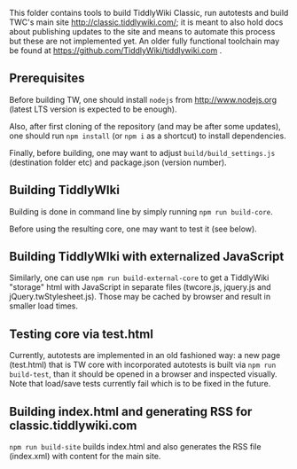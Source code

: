 This folder contains tools to build TiddlyWiki Classic, run autotests and build TWC's main site
http://classic.tiddlywiki.com/;
it is meant to also hold docs about publishing updates to the site and means to automate this
process but these are not implemented yet.
An older fully functional toolchain may be found at https://github.com/TiddlyWiki/tiddlywiki.com .

Prerequisites
-------------
Before building TW, one should install `nodejs` from http://www.nodejs.org (latest LTS version
is expected to be enough).

Also, after first cloning of the repository (and may be after some updates),
one should run `npm install` (or `npm i` as a shortcut) to install dependencies.

Finally, before building, one may want to adjust `build/build_settings.js` (destination folder etc)
and package.json (version number).

Building TiddlyWIki
-------------------
Building is done in command line by simply running `npm run build-core`.

Before using the resulting core, one may want to test it (see below).

Building TiddlyWIki with externalized JavaScript
------------------------------------------------
Similarly, one can use `npm run build-external-core` to get a TiddlyWiki "storage" html
with JavaScript in separate files (twcore.js, jquery.js and jQuery.twStylesheet.js).
Those may be cached by browser and result in smaller load times.

Testing core via test.html
--------------------------
Currently, autotests are implemented in an old fashioned way: a new page (test.html) that is TW
core with incorporated autotests is built via `npm run build-test`, than it should be opened
in a browser and inspected visually. Note that load/save tests currently fail which is to be fixed
in the future.

Building index.html and generating RSS for classic.tiddlywiki.com
-----------------------------------------------------------------
`npm run build-site` builds index.html and also generates the RSS file (index.xml)
with content for the main site.
